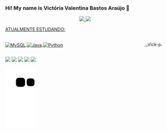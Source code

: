 ### Hi! My name is Victória Valentina Bastos Araújo 👋

<div align="center">
  <a href="https://github.com/VictoriaValentina">
  <img height="140em" src="https://github-readme-stats.vercel.app/api?username=VictoriaValentina&show_icons=true&theme=cobalt&include_all_commits=true&count_private=true"/>
  <img height="140em" src="https://github-readme-stats.vercel.app/api/top-langs/?username=VictoriaValentina&layout=compact&langs_count=7&theme=cobalt"/>
</div>

  ATUALMENTE ESTUDANDO: 
<div style="display: inline_block"><br>
  <img align="center" alt="MySQL" height="80" width="70" src="https://cdn.jsdelivr.net/gh/devicons/devicon/icons/mysql/mysql-original-wordmark.svg">
  <img align="center" alt="Java" height="80" width="70" src="https://cdn.jsdelivr.net/gh/devicons/devicon/icons/java/java-original-wordmark.svg">
  <img align="center" alt="Python" height="80" width="70" src="https://cdn.jsdelivr.net/gh/devicons/devicon/icons/python/python-original-wordmark.svg">
  <img align="right" alt="Vick-pic" height="250" style="border-radius:80px;"    src="https://media.discordapp.net/attachments/1045058010743066757/1045360679105855578/project_20221124_1229285-01.png?width=413&height=413">
</div>

##

<div> 
  <a href="https://www.instagram.com/vick_365/" target="_blank"><img src="https://img.shields.io/badge/-Instagram-%23E4405F?style=for-the-badge&logo=instagram&logoColor=white" target="_blank"></a>
 	<a href="https://www.twitch.tv/vicky_valentina" target="_blank"><img src="https://img.shields.io/badge/Twitch-9146FF?style=for-the-badge&logo=twitch&logoColor=white" target="_blank"></a>
 <a href="https://discord.gg/G3RY9rqN" target="_blank"><img src="https://img.shields.io/badge/Discord-7289DA?style=for-the-badge&logo=discord&logoColor=white" target="_blank"></a> 
  <a href = "mailto:0330vickaraujo@gmail.com"><img src="https://img.shields.io/badge/-Gmail-%23333?style=for-the-badge&logo=gmail&logoColor=white" target="_blank"></a>
  <a href="https://www.linkedin.com/in/victoria-valentina-bastos-ara%C3%BAjo/" target="_blank"><img src="https://img.shields.io/badge/-LinkedIn-%230077B5?style=for-the-badge&logo=linkedin&logoColor=white" target="_blank"></a> 
 
  ![Snake animation](https://github.com/VictoriaValentina/VictoriaValentina/blob/output/github-contribution-grid-snake.svg)
 
</div>
